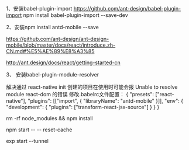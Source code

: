 1、安装babel-plugin-import  https://github.com/ant-design/babel-plugin-import
  npm install babel-plugin-import --save-dev

2、安装npm install antd-mobile --save 


https://github.com/ant-design/ant-design-mobile/blob/master/docs/react/introduce.zh-CN.md#%E5%AE%89%E8%A3%85

http://ant.design/docs/react/getting-started-cn

3、 安装babel-plugin-module-resolver 

解决通过 react-native init 创建的项目在使用时可能会报 Unable to resolve module react-dom 的错误 
修改.babelrc文件配置：
{
  "presets": ["react-native"],
  "plugins": [["import", { "libraryName": "antd-mobile" }]],
  "env": {
    "development": {
      "plugins": ["transform-react-jsx-source"]
    }
  }
}


rm -rf node_modules && npm install

npm start -- -- reset-cache

exp start --tunnel
